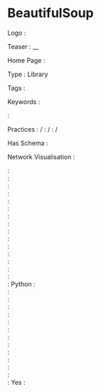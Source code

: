 # BeautifulSoup

Logo
:   ![]()

Teaser
:   __

Home Page
:   

Type
:   Library

Tags
:   

Keywords
:   

:   

Practices
:    / 
:    / 
:    / 

Has Schema
:   

Network Visualisation
:   


:   
:   
:   
:   
:   
:   
:   
:   
:   
:   
:   
:   
:   
:   
:   
:   Python
:   
:   
:   
:   
:   
:   
:   
:   
:   
:   
:   
:   
:   
:   Yes
:   
